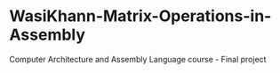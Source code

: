 # WasiKhann-Matrix-Operations-in-Assembly
Computer Architecture and Assembly Language course - Final project
